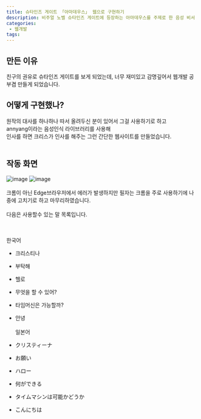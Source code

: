 ```yaml
---
title: 슈타인즈 게이트 「아마데우스」 웹으로 구현하기
description: 비주얼 노벨 슈타인즈 게이트에 등장하는 아마데우스를 주제로 한 음성 비서
categories:
 - 웹개발
tags:
---
```


## 만든 이유
친구의 권유로 슈타인즈 게이트를 보게 되었는데, 너무 재미있고 감명깊어서 웹개발 공부겸 만들게 되었습니다.
<br>
## 어떻게 구현했나?

원작의 대사를 하나하나 따서 올려두신 분이 있어서 그걸 사용하기로 하고<br>
annyang이라는 음성인식 라이브러리를 사용해<br>
인사를 하면 크리스가 인사를 해주는 그런 간단한 웹사이트를 만들었습니다.<br>
<br>
## 작동 화면

![image](https://user-images.githubusercontent.com/95138574/160237951-1d4f479d-d35e-46e4-8ad3-2d2f037fce6e.png)
![image](https://user-images.githubusercontent.com/95138574/160237945-e27ae6f0-7736-484a-b0eb-2b54de02e8d0.png)
<br><br>
크롬이 아닌 Edge브라우저에서 에러가 발생하지만 필자는 크롬을 주로 사용하기에 나중에 고치기로 하고 마무리하였습니다.
<br><br>
다음은 사용할수 있는 말 목록입니다.
<br><br><br>

한국어<br>

* 크리스티나 <br>
* 부탁해 <br>
* 헬로 <br>
* 무엇을 할 수 있어? <br>
* 타임머신은 가능할까? <br>
* 안녕
<br><br>
일본어<br>

* クリスティーナ <br>
* お願い <br>
* ハロー <br>
* 何ができる <br>
* タイムマシンは可能かどうか <br>
* こんにちは
